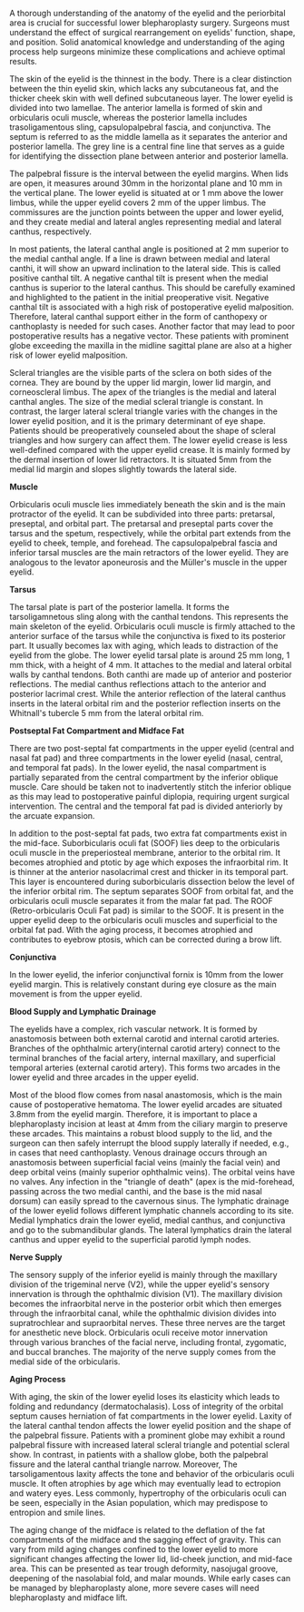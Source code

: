 A thorough understanding of the anatomy of the eyelid and the periorbital area is crucial for successful lower blepharoplasty surgery. Surgeons must understand the effect of surgical rearrangement on eyelids' function, shape, and position. Solid anatomical knowledge and understanding of the aging process help surgeons minimize these complications and achieve optimal results.

The skin of the eyelid is the thinnest in the body. There is a clear distinction between the thin eyelid skin, which lacks any subcutaneous fat, and the thicker cheek skin with well defined subcutaneous layer. The lower eyelid is divided into two lamellae. The anterior lamella is formed of skin and orbicularis oculi muscle, whereas the posterior lamella includes trasoligamentous sling, capsulopalpebral fascia, and conjunctiva. The septum is referred to as the middle lamella as it separates the anterior and posterior lamella. The grey line is a central fine line that serves as a guide for identifying the dissection plane between anterior and posterior lamella.

The palpebral fissure is the interval between the eyelid margins. When lids are open, it measures around 30mm in the horizontal plane and 10 mm in the vertical plane. The lower eyelid is situated at or 1 mm above the lower limbus, while the upper eyelid covers 2 mm of the upper limbus. The commissures are the junction points between the upper and lower eyelid, and they create medial and lateral angles representing medial and lateral canthus, respectively.

In most patients, the lateral canthal angle is positioned at 2 mm superior to the medial canthal angle. If a line is drawn between medial and lateral canthi, it will show an upward inclination to the lateral side. This is called positive canthal tilt. A negative canthal tilt is present when the medial canthus is superior to the lateral canthus. This should be carefully examined and highlighted to the patient in the initial preoperative visit. Negative canthal tilt is associated with a high risk of postoperative eyelid malposition. Therefore, lateral canthal support either in the form of canthopexy or canthoplasty is needed for such cases. Another factor that may lead to poor postoperative results has a negative vector. These patients with prominent globe exceeding the maxilla in the midline sagittal plane are also at a higher risk of lower eyelid malposition.

Scleral triangles are the visible parts of the sclera on both sides of the cornea. They are bound by the upper lid margin, lower lid margin, and corneoscleral limbus. The apex of the triangles is the medial and lateral canthal angles. The size of the medial scleral triangle is constant. In contrast, the larger lateral scleral triangle varies with the changes in the lower eyelid position, and it is the primary determinant of eye shape. Patients should be preoperatively counseled about the shape of scleral triangles and how surgery can affect them. The lower eyelid crease is less well-defined compared with the upper eyelid crease. It is mainly formed by the dermal insertion of lower lid retractors. It is situated 5mm from the medial lid margin and slopes slightly towards the lateral side.

**Muscle**

Orbicularis oculi muscle lies immediately beneath the skin and is the main protractor of the eyelid. It can be subdivided into three parts: pretarsal, preseptal, and orbital part. The pretarsal and preseptal parts cover the tarsus and the spetum, respectively, while the orbital part extends from the eyelid to cheek, temple, and forehead. The capsulopalpebral fascia and inferior tarsal muscles are the main retractors of the lower eyelid. They are analogous to the levator aponeurosis and the Müller's muscle in the upper eyelid.

**Tarsus**

The tarsal plate is part of the posterior lamella. It forms the tarsoligamnetous sling along with the canthal tendons. This represents the main skeleton of the eyelid. Orbicularis oculi muscle is firmly attached to the anterior surface of the tarsus while the conjunctiva is fixed to its posterior part. It usually becomes lax with aging, which leads to distraction of the eyelid from the globe. The lower eyelid tarsal plate is around 25 mm long, 1 mm thick, with a height of 4 mm. It attaches to the medial and lateral orbital walls by canthal tendons. Both canthi are made up of anterior and posterior reflections. The medial canthus reflections attach to the anterior and posterior lacrimal crest. While the anterior reflection of the lateral canthus inserts in the lateral orbital rim and the posterior reflection inserts on the Whitnall's tubercle 5 mm from the lateral orbital rim.

**Postseptal Fat Compartment and Midface Fat**

There are two post-septal fat compartments in the upper eyelid (central and nasal fat pad) and three compartments in the lower eyelid (nasal, central, and temporal fat pads). In the lower eyelid, the nasal compartment is partially separated from the central compartment by the inferior oblique muscle. Care should be taken not to inadvertently stitch the inferior oblique as this may lead to postoperative painful diplopia, requiring urgent surgical intervention. The central and the temporal fat pad is divided anteriorly by the arcuate expansion.

In addition to the post-septal fat pads, two extra fat compartments exist in the mid-face. Suborbicularis oculi fat (SOOF) lies deep to the orbicularis oculi muscle in the preperiosteal membrane, anterior to the orbital rim. It becomes atrophied and ptotic by age which exposes the infraorbital rim. It is thinner at the anterior nasolacrimal crest and thicker in its temporal part. This layer is encountered during suborbicularis dissection below the level of the inferior orbital rim. The septum separates SOOF from orbital fat, and the orbicularis oculi muscle separates it from the malar fat pad. The ROOF (Retro-orbicularis Oculi Fat pad) is similar to the SOOF. It is present in the upper eyelid deep to the orbicularis oculi muscles and superficial to the orbital fat pad. With the aging process, it becomes atrophied and contributes to eyebrow ptosis, which can be corrected during a brow lift.

**Conjunctiva**

In the lower eyelid, the inferior conjunctival fornix is 10mm from the lower eyelid margin. This is relatively constant during eye closure as the main movement is from the upper eyelid.

**Blood Supply and Lymphatic Drainage**

The eyelids have a complex, rich vascular network. It is formed by anastomosis between both external carotid and internal carotid arteries. Branches of the ophthalmic artery(internal carotid artery) connect to the terminal branches of the facial artery, internal maxillary, and superficial temporal arteries (external carotid artery). This forms two arcades in the lower eyelid and three arcades in the upper eyelid.

Most of the blood flow comes from nasal anastomosis, which is the main cause of postoperative hematoma. The lower eyelid arcades are situated 3.8mm from the eyelid margin. Therefore, it is important to place a blepharoplasty incision at least at 4mm from the ciliary margin to preserve these arcades. This maintains a robust blood supply to the lid, and the surgeon can then safely interrupt the blood supply laterally if needed, e.g., in cases that need canthoplasty. Venous drainage occurs through an anastomosis between superficial facial veins (mainly the facial vein) and deep orbital veins (mainly superior ophthalmic veins). The orbital veins have no valves. Any infection in the "triangle of death" (apex is the mid-forehead, passing across the two medial canthi, and the base is the mid nasal dorsum) can easily spread to the cavernous sinus. The lymphatic drainage of the lower eyelid follows different lymphatic channels according to its site. Medial lymphatics drain the lower eyelid, medial canthus, and conjunctiva and go to the submandibular glands. The lateral lymphatics drain the lateral canthus and upper eyelid to the superficial parotid lymph nodes.

**Nerve Supply**

The sensory supply of the inferior eyelid is mainly through the maxillary division of the trigeminal nerve (V2), while the upper eyelid's sensory innervation is through the ophthalmic division (V1). The maxillary division becomes the infraorbital nerve in the posterior orbit which then emerges through the infraorbital canal, while the ophthalmic division divides into supratrochlear and supraorbital nerves. These three nerves are the target for anesthetic neve block. Orbicularis oculi receive motor innervation through various branches of the facial nerve, including frontal, zygomatic, and buccal branches. The majority of the nerve supply comes from the medial side of the orbicularis.

**Aging Process**

With aging, the skin of the lower eyelid loses its elasticity which leads to folding and redundancy (dermatochalasis). Loss of integrity of the orbital septum causes herniation of fat compartments in the lower eyelid. Laxity of the lateral canthal tendon affects the lower eyelid position and the shape of the palpebral fissure. Patients with a prominent globe may exhibit a round palpebral fissure with increased lateral scleral triangle and potential scleral show. In contrast, in patients with a shallow globe, both the palpebral fissure and the lateral canthal triangle narrow. Moreover, The tarsoligamentous laxity affects the tone and behavior of the orbicularis oculi muscle. It often atrophies by age which may eventually lead to ectropion and watery eyes. Less commonly, hypertrophy of the orbicularis oculi can be seen, especially in the Asian population, which may predispose to entropion and smile lines.

The aging change of the midface is related to the deflation of the fat compartments of the midface and the sagging effect of gravity. This can vary from mild aging changes confined to the lower eyelid to more significant changes affecting the lower lid, lid-cheek junction, and mid-face area. This can be presented as tear trough deformity, nasojugal groove, deepening of the nasolabial fold, and malar mounds. While early cases can be managed by blepharoplasty alone, more severe cases will need blepharoplasty and midface lift.